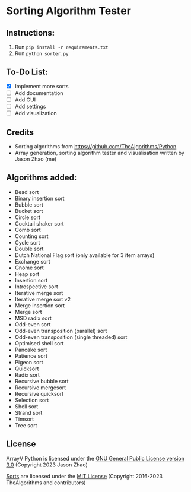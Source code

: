 # Sorting Algorithm Tester

## Instructions:
1. Run `pip install -r requirements.txt`
2. Run `python sorter.py`

## To-Do List:
- [x] Implement more sorts
- [ ] Add documentation
- [ ] Add GUI
- [ ] Add settings
- [ ] Add visualization

## Credits
- Sorting algorithms from https://github.com/TheAlgorithms/Python
- Array generation, sorting algorithm tester and visualisation written by Jason Zhao (me)

## Algorithms added:
- Bead sort
- Binary insertion sort
- Bubble sort
- Bucket sort
- Circle sort
- Cocktail shaker sort
- Comb sort
- Counting sort
- Cycle sort
- Double sort
- Dutch National Flag sort (only available for 3 item arrays)
- Exchange sort
- Gnome sort
- Heap sort
- Insertion sort
- Introspective sort
- Iterative merge sort
- Iterative merge sort v2
- Merge insertion sort
- Merge sort
- MSD radix sort
- Odd-even sort
- Odd-even transposition (parallel) sort
- Odd-even transposition (single threaded) sort
- Optimised shell sort
- Pancake sort
- Patience sort
- Pigeon sort
- Quicksort
- Radix sort
- Recursive bubble sort
- Recursive mergesort
- Recursive quicksort
- Selection sort
- Shell sort
- Strand sort
- Timsort
- Tree sort

## License
ArrayV Python is licensed under the [GNU General Public License version 3.0](./COPYING) (Copyright 2023 Jason Zhao)

[Sorts](./sorts/) are licensed under the [MIT License](./sorts/LICENSE.md) (Copyright 2016-2023 TheAlgorithms and contributors)